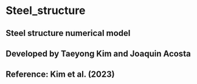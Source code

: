 # Steel_structure

## Steel structure numerical model

## Developed by Taeyong Kim and Joaquin Acosta

## Reference: Kim et al. (2023)
